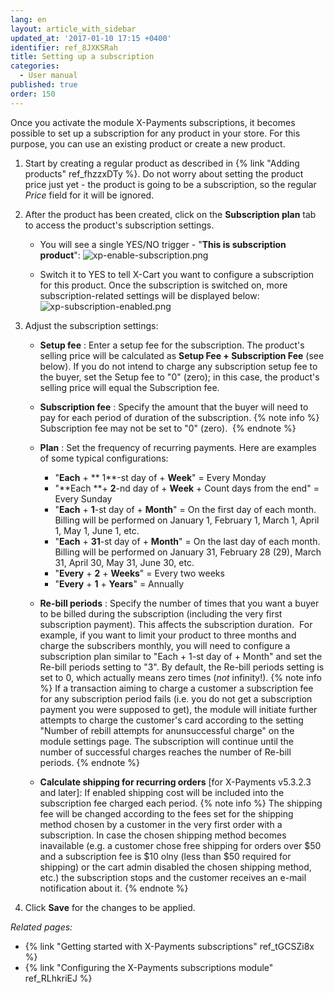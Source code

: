```yaml
---
lang: en
layout: article_with_sidebar
updated_at: '2017-01-10 17:15 +0400'
identifier: ref_8JXKSRah
title: Setting up a subscription
categories:
  - User manual
published: true
order: 150
---
```



Once you activate the module X-Payments subscriptions, it becomes possible to set up a subscription for any product in your store. For this purpose, you can use an existing product or create a new product. 

1.  Start by creating a regular product as described in {% link "Adding products" ref_fhzzxDTy %}.
    Do not worry about setting the product price just yet - the product is going to be a subscription, so the regular _Price_ field for it will be ignored.

2.  After the product has been created, click on the **Subscription plan** tab to access the product's subscription settings. 
    * You will see a single YES/NO trigger - "**This is subscription product**":
      ![xp-enable-subscription.png]({{site.baseurl}}/attachments/ref_8JXKSRah/xp-enable-subscription.png)
    
    * Switch it to YES to tell X-Cart you want to configure a subscription for this product. Once the subscription is switched on, more subscription-related settings will be displayed below:
      ![xp-subscription-enabled.png]({{site.baseurl}}/attachments/ref_8JXKSRah/xp-subscription-enabled.png)

3.  Adjust the subscription settings:
    *   **Setup fee** : Enter a setup fee for the subscription. The product's selling price will be calculated as **Setup Fee + Subscription Fee** (see below). If you do not intend to charge any subscription setup fee to the buyer, set the Setup fee to "0" (zero); in this case, the product's selling price will equal the Subscription fee.
    *   **Subscription fee** : Specify the amount that the buyer will need to pay for each period of duration of the subscription. 
        {% note info %}
        Subscription fee may not be set to "0" (zero). 
        {% endnote %}
        
    *   **Plan** : Set the frequency of recurring payments. Here are examples of some typical configurations:
        *   "**Each** + ** 1**-st day of + **Week**" = Every Monday
        *   "**Each **+ **2**-nd day of + **Week** + Count days from the end" = Every Sunday
        *   "**Each** + **1**-st day of + **Month**" = On the first day of each month. Billing will be performed on January 1, February 1, March 1, April 1, May 1, June 1, etc.
        *   "**Each** + **31**-st day of + **Month**" = On the last day of each month. Billing will be performed on January 31, February 28 (29), March 31, April 30, May 31, June 30, etc.
        *   "**Every** + **2** + **Weeks**" = Every two weeks
        *   "**Every** + **1** + **Years**" = Annually
    *   **Re-bill periods** : Specify the number of times that you want a buyer to be billed during the subscription (including the very first subscription payment). This affects the subscription duration.  For example, if you want to limit your product to three months and charge the subscribers monthly, you will need to configure a subscription plan similar to "Each + 1-st day of + Month" and set the Re-bill periods setting to "3". By default, the Re-bill periods setting is set to 0, which actually means zero times (_not_ infinity!).
        {% note info %}
        If a transaction aiming to charge a customer a subscription fee for any subscription period fails (i.e. you do not get a subscription payment you were supposed to get), the module will initiate further attempts to charge the customer's card according to the setting "Number of rebill attempts for anunsuccessful charge" on the module settings page. The subscription will continue until the number of successful charges reaches the number of Re-bill periods.
        {% endnote %}
        
     * **Calculate shipping for recurring orders** [for X-Payments v5.3.2.3 and later]: If enabled shipping cost will be included into the subscription fee charged each period.
        {% note info %}
        The shipping fee will be changed according to the fees set for the shipping method chosen by a customer in the very first order with a subscription. In case the chosen shipping method becomes inavailable (e.g. a customer chose free shipping for orders over $50 and a subscription fee is $10 olny (less than $50 required for shipping) or the cart admin disabled the chosen shipping method, etc.) the subscription stops and the customer receives an e-mail notification about it.
        {% endnote %}
        
5.  Click **Save** for the changes to be applied.

_Related pages:_

*   {% link "Getting started with X-Payments subscriptions" ref_tGCSZi8x %}
*   {% link "Configuring the X-Payments subscriptions module" ref_RLhkriEJ %}
